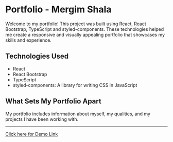 # Portfolio - Mergim Shala
Welcome to my portfolio! This project was built using React, React Bootstrap, TypeScript and styled-components. These technologies helped me create a responsive and visually appealing portfolio that showcases my skills and experience.

## Technologies Used
- React
- React Bootstrap
- TypeScript
- styled-components: A library for writing CSS in JavaScript

## What Sets My Portfolio Apart
My portfolio includes information about myself, my qualities, and my projects I have been working with. 

-----------------------------------

[Click here for Demo Link](https://mergimshala.netlify.app/)